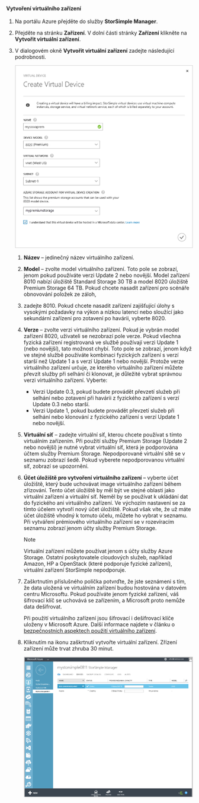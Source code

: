#### <a name="to-create-a-virtual-device"></a>Vytvoření virtuálního zařízení
1. Na portálu Azure přejděte do služby **StorSimple Manager**.
2. Přejděte na stránku **Zařízení**. V dolní části stránky **Zařízení** klikněte na **Vytvořit virtuální zařízení**.
3. V dialogovém okně **Vytvořit virtuální zařízení** zadejte následující podrobnosti.
   
    ![Vytvoření virtuálního zařízení StorSimple](./media/storsimple-create-virtual-device-u2/CreatePremiumsva1.png)
   
   1. **Název** – jedinečný název virtuálního zařízení.
   2. **Model** – zvolte model virtuálního zařízení. Toto pole se zobrazí, jenom pokud používáte verzi Update 2 nebo novější. Model zařízení 8010 nabízí úložiště Standard Storage 30 TB a model 8020 úložiště Premium Storage 64 TB. Pokud chcete nasadit zařízení pro scénáře obnovování položek ze záloh,
   3. zadejte 8010. Pokud chcete nasadit zařízení zajišťující úlohy s vysokými požadavky na výkon a nízkou latenci nebo sloužící jako sekundární zařízení pro zotavení po havárii, vyberte 8020.
   4. **Verze** – zvolte verzi virtuálního zařízení. Pokud je vybrán model zařízení 8020, uživateli se nezobrazí pole verze. Pokud všechna fyzická zařízení registrovaná ve službě používají verzi Update 1 (nebo novější), tato možnost chybí. Toto pole se zobrazí, jenom když ve stejné službě používáte kombinaci fyzických zařízení s verzí starší než Update 1 a s verzí Update 1 nebo novější. Protože verze virtuálního zařízení určuje, ze kterého virtuálního zařízení můžete převzít služby při selhání či klonovat, je důležité vybrat správnou verzi virtuálního zařízení. Vyberte:
      
      * Verzi Update 0.3, pokud budete provádět převzetí služeb při selhání nebo zotavení při havárii z fyzického zařízení s verzí Update 0.3 nebo starší. 
      * Verzi Update 1, pokud budete provádět převzetí služeb při selhání nebo klonování z fyzického zařízení s verzí Update 1 nebo novější. 
   5. **Virtuální síť** – zadejte virtuální síť, kterou chcete používat s tímto virtuálním zařízením. Při použití služby Premium Storage (Update 2 nebo novější) je nutné vybrat virtuální síť, která je podporována účtem služby Premium Storage. Nepodporované virtuální sítě se v seznamu zobrazí šedě. Pokud vyberete nepodporovanou virtuální síť, zobrazí se upozornění. 
   6. **Účet úložiště pro vytvoření virtuálního zařízení** – vyberte účet úložiště, který bude uchovávat image virtuálního zařízení během zřizování. Tento účet úložiště by měl být ve stejné oblasti jako virtuální zařízení a virtuální síť. Neměl by se používat k ukládání dat do fyzického ani virtuálního zařízení. Ve výchozím nastavení se za tímto účelem vytvoří nový účet úložiště. Pokud však víte, že už máte účet úložiště vhodný k tomuto účelu, můžete ho vybrat v seznamu. Při vytváření prémiového virtuálního zařízení se v rozevíracím seznamu zobrazí jenom účty služby Premium Storage. 
      
      > [!NOTE]
      > Virtuální zařízení můžete používat jenom s účty služby Azure Storage. Ostatní poskytovatele cloudových služeb, například Amazon, HP a OpenStack (které podporuje fyzické zařízení), virtuální zařízení StorSimple nepodporuje.
      > 
      > 
   7. Zaškrtnutím příslušného políčka potvrďte, že jste seznámeni s tím, že data uložená ve virtuálním zařízení budou hostována v datovém centru Microsoftu. Pokud používáte jenom fyzické zařízení, váš šifrovací klíč se uchovává se zařízením, a Microsoft proto nemůže data dešifrovat. 
      
       Při použití virtuálního zařízení jsou šifrovací i dešifrovací klíče uloženy v Microsoft Azure. Další informace najdete v článku o [bezpečnostních aspektech použití virtuálního zařízení](../articles/storsimple/storsimple-security.md#storsimple-virtual-device-security).
   8. Kliknutím na ikonu zaškrtnutí vytvořte virtuální zařízení. Zřízení zařízení může trvat zhruba 30 minut.
      
      ![Fáze vytváření virtuálního zařízení StorSimple](./media/storsimple-create-virtual-device-u2/StorSimple_VirtualDeviceCreating1M.png)



<!--HONumber=Nov16_HO3-->



